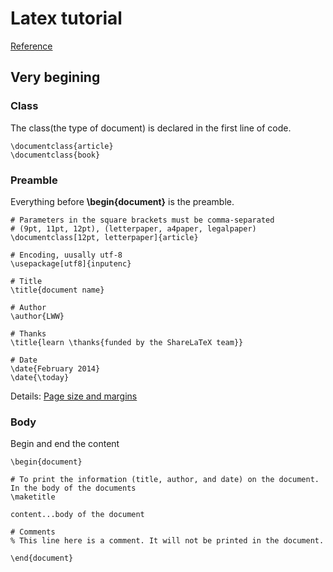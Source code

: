# Latex tutorial

[Reference](https://www.sharelatex.com/learn/Learn_LaTeX_in_30_minutes)

## Very begining

### Class
The class(the type of document) is declared in the first line of code.
```
\documentclass{article}
\documentclass{book}
```

### Preamble
Everything before **\begin{document}** is the preamble.

```
# Parameters in the square brackets must be comma-separated
# (9pt, 11pt, 12pt), (letterpaper, a4paper, legalpaper)
\documentclass[12pt, letterpaper]{article}

# Encoding, uusally utf-8
\usepackage[utf8]{inputenc}

# Title
\title{document name}

# Author
\author{LWW}

# Thanks
\title{learn \thanks{funded by the ShareLaTeX team}}

# Date
\date{February 2014}
\date{\today}
```

Details:
[Page size and margins](https://www.sharelatex.com/learn/Page_size_and_margins)

### Body

Begin and end the content
```
\begin{document}

# To print the information (title, author, and date) on the document. In the body of the documents
\maketitle

content...body of the document

# Comments
% This line here is a comment. It will not be printed in the document.

\end{document}

